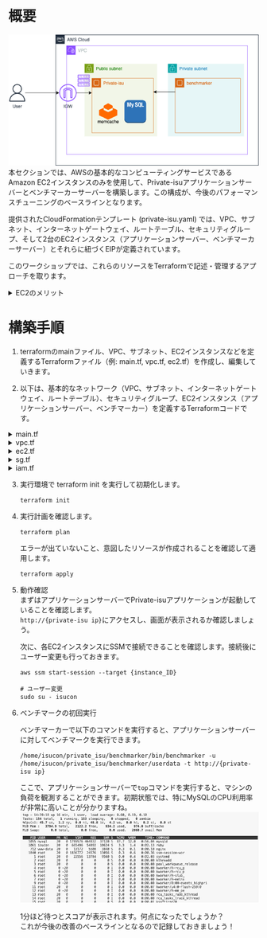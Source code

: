 # 概要
![02](../images/private-isu02.png)  
本セクションでは、AWSの基本的なコンピューティングサービスであるAmazon EC2インスタンスのみを使用して、Private-isuアプリケーションサーバーとベンチマーカーサーバーを構築します。この構成が、今後のパフォーマンスチューニングのベースラインとなります。

提供されたCloudFormationテンプレート (private-isu.yaml) では、VPC、サブネット、インターネットゲートウェイ、ルートテーブル、セキュリティグループ、そして2台のEC2インスタンス（アプリケーションサーバー、ベンチマーカーサーバー）とそれらに紐づくEIPが定義されています。

このワークショップでは、これらのリソースをTerraformで記述・管理するアプローチを取ります。

<details>
<summary>EC2のメリット</summary>
<ul>
<li><strong>柔軟なインスタンスタイプ:</strong> CPU、メモリ、ストレージ、ネットワーク容量の様々な組み合わせから、ワークロードに最適なインスタンスタイプを選択できます。</li>
<li><strong>スケーラビリティ:</strong> 必要に応じてインスタンス数を増減させたり、インスタンスタイプを変更したりすることが容易です。</li>
<li><strong>従量課金:</strong> 実際に使用したコンピューティング時間に対してのみ料金が発生します。</li>
<li><strong>OS選択の自由度:</strong> Linux、Windows Serverなど、様々なOSイメージを選択できます。</li>
<li><strong>フルコントロール:</strong> インスタンスに対する完全な制御権を持ち、OSレベルからの設定やソフトウェアのインストールが可能です。</li>
</ul>
</details>

# 構築手順
1. terraformのmainファイル、VPC、サブネット、EC2インスタンスなどを定義するTerraformファイル（例: main.tf, vpc.tf, ec2.tf）を作成し、編集していきます。

2. 以下は、基本的なネットワーク（VPC、サブネット、インターネットゲートウェイ、ルートテーブル）、セキュリティグループ、EC2インスタンス（アプリケーションサーバー、ベンチマーカー）を定義するTerraformコードです。

  <details>
  <summary>main.tf</summary>

  ```
  terraform {
    required_providers {
      aws = {
        source  = "hashicorp/aws"
        version = "5.91.0"
      }
    }
  }

  provider "aws" {
    region              = "ap-northeast-1"
    allowed_account_ids = [""] #あなたの発行したAWSアカウントのIDを入力してください
    default_tags {
      tags = {
        TerraformName = "CTOA-aws-handsON"
      }
    }
  }

  ```

  </details>

  <details>
  <summary>vpc.tf</summary>

  ```
  resource "aws_vpc" "vpc" {
    cidr_block = "10.10.0.0/16"
    tags = {
      Name = "private-isu-vpc"
    }
  }

  resource "aws_subnet" "public_1a" {
    vpc_id = aws_vpc.vpc.id

    availability_zone = "ap-northeast-1a"
    cidr_block        = "10.10.0.0/24"
  }

  resource "aws_subnet" "public_1c" {
    vpc_id = aws_vpc.vpc.id

    availability_zone = "ap-northeast-1c"
    cidr_block        = "10.10.3.0/24"
  }

  resource "aws_internet_gateway" "gw" {
    vpc_id = aws_vpc.vpc.id
  }

  resource "aws_route_table" "public_1a_rtb" {
    vpc_id = aws_vpc.vpc.id

    route {
      cidr_block = "0.0.0.0/0"
      gateway_id = aws_internet_gateway.gw.id
    }
  }

  resource "aws_route_table_association" "a" {
    subnet_id      = aws_subnet.public_1a.id
    route_table_id = aws_route_table.public_1a_rtb.id
  }

  resource "aws_route_table" "public_1c_rtb" {
    vpc_id = aws_vpc.vpc.id

    route {
      cidr_block = "0.0.0.0/0"
      gateway_id = aws_internet_gateway.gw.id
    }
  }

  resource "aws_route_table_association" "c" {
    subnet_id      = aws_subnet.public_1c.id
    route_table_id = aws_route_table.public_1c_rtb.id
  }
  ```

  </details>

  <details>
  <summary>ec2.tf</summary>

  ```
  #private_isu instance
  resource "aws_instance" "private_isu_web" {
    ami                         = "ami-0505850c059a7302e" #Private-isu-AMI
    instance_type               = "c7a.large"
    iam_instance_profile        = aws_iam_instance_profile.private_isu_web_profile.name
    associate_public_ip_address = true
    vpc_security_group_ids      = [aws_security_group.private_isu_web.id]
    subnet_id                   = aws_subnet.public_1a.id
    user_data                   = <<-EOF
          snap install amazon-ssm-agent --classic
          snap start amazon-ssm-agent

      EOF
    tags = {
      Name = "Private-isu"
    }
  }

  #benchmark instance
  resource "aws_instance" "benchmark" {
    ami                         = "ami-0505850c059a7302e" #Private-isu-AMI
    instance_type               = "c7a.xlarge"
    iam_instance_profile        = aws_iam_instance_profile.private_isu_web_profile.name
    associate_public_ip_address = true
    vpc_security_group_ids      = [aws_security_group.benchmark.id]
    subnet_id                   = aws_subnet.public_1a.id
    user_data                   = <<-EOF
          snap install amazon-ssm-agent --classic
          snap start amazon-ssm-agent

      EOF
    tags = {
      Name = "Private-isu-benchmark"
    }
  }
  ```
  </details>

  <details>
  <summary>sg.tf</summary>

  ```
  resource "aws_security_group" "private_isu_web" {
    name   = "Private-isu"
    vpc_id = aws_vpc.vpc.id
    ingress {
      from_port       = 80
      to_port         = 80
      protocol        = "tcp"
      cidr_blocks      = ["0.0.0.0/0"]
    }

    egress {
      from_port        = 0
      to_port          = 0
      protocol         = "-1"
      cidr_blocks      = ["0.0.0.0/0"]
      ipv6_cidr_blocks = ["::/0"]
    }
  }

  resource "aws_security_group" "benchmark" {
    name   = "Private-isu-benchmark"
    vpc_id = aws_vpc.vpc.id

    egress {
      from_port        = 0
      to_port          = 0
      protocol         = "-1"
      cidr_blocks      = ["0.0.0.0/0"]
      ipv6_cidr_blocks = ["::/0"]
    }
  }
  ```

  </details>

  <details>
  <summary>iam.tf</summary>

  ```
  resource "aws_iam_role" "private_isu_web" {
    name               = "private_isu_web"
    assume_role_policy = data.aws_iam_policy_document.private_isu_web_assume_role.json
  }
  data "aws_iam_policy_document" "private_isu_web_assume_role" {
    statement {
      actions = ["sts:AssumeRole"]

      principals {
        type        = "Service"
        identifiers = ["ec2.amazonaws.com"]
      }
    }
  }

  data "aws_iam_policy" "ssm_managed_instance_core" {
    arn = "arn:aws:iam::aws:policy/AmazonSSMManagedInstanceCore"
  }
  resource "aws_iam_role_policy_attachment" "private_isu_web_ssm_managed_instance_core" {
    role       = aws_iam_role.private_isu_web.name
    policy_arn = data.aws_iam_policy.ssm_managed_instance_core.arn
  }

  # privte-isuインスタンスプロファイルを作成
  resource "aws_iam_instance_profile" "private_isu_web_profile" {
    name = "private-isu-web-instance-profile"
    role = aws_iam_role.private_isu_web.name
  }
  ```

  </details>

3. 実行環境で terraform init を実行して初期化します。
    ```
    terraform init
    ```

4. 実行計画を確認します。
   ```
   terraform plan
   ```
    エラーが出ていないこと、意図したリソースが作成されることを確認して適用します。
    ```
    terraform apply
    ```

5. 動作確認  
    まずはアプリケーションサーバーでPrivate-isuアプリケーションが起動していることを確認します。  
    `http://{private-isu ip}`にアクセスし、画面が表示されるか確認しましょう。

    次に、各EC2インスタンスにSSMで接続できることを確認します。接続後にユーザー変更も行っておきます。  
    ```
    aws ssm start-session --target {instance_ID}
    
    # ユーザー変更
    sudo su - isucon
    ```

6. ベンチマークの初回実行

    ベンチマーカーで以下のコマンドを実行すると、アプリケーションサーバーに対してベンチマークを実行できます。
    ```
    /home/isucon/private_isu/benchmarker/bin/benchmarker -u /home/isucon/private_isu/benchmarker/userdata -t http://{private-isu ip}
    ```

    ここで、アプリケーションサーバーで`top`コマンドを実行すると、マシンの負荷を観測することができます。初期状態では、特にMySQLのCPU利用率が非常に高いことが分かりますね。
    ![](/images/2025-05-24-14-40-08.png)


    1分ほど待つとスコアが表示されます。何点になったでしょうか？  
    これが今後の改善のベースラインとなるので記録しておきましょう！  
